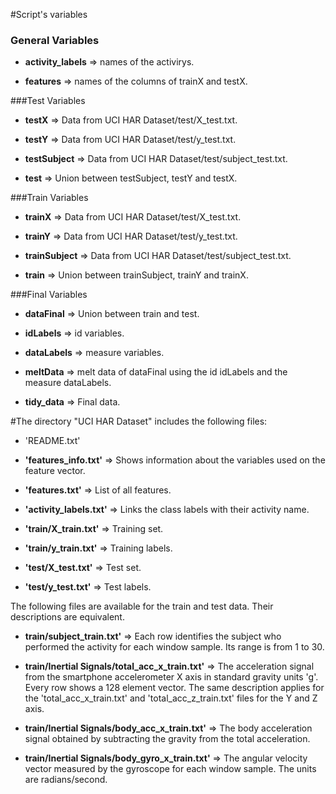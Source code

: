 #Script's variables

### General Variables 

* **activity_labels** => names of the activirys.

* **features** => names of the columns of trainX and testX.


###Test Variables

* **testX** => Data from UCI HAR Dataset/test/X_test.txt.

* **testY** => Data from UCI HAR Dataset/test/y_test.txt.

* **testSubject** => Data from UCI HAR Dataset/test/subject_test.txt.

* **test** => Union between testSubject, testY and testX.

###Train Variables

* **trainX** =>  Data from UCI HAR Dataset/test/X_test.txt.

* **trainY** => Data from UCI HAR Dataset/test/y_test.txt.

* **trainSubject** => Data from UCI HAR Dataset/test/subject_test.txt.

* **train** =>  Union between trainSubject, trainY and trainX.

###Final Variables

* **dataFinal** => Union between train and test.


* **idLabels** => id variables.

* **dataLabels** => measure variables.

* **meltData** => melt data of dataFinal using the id idLabels and the measure dataLabels.

* **tidy_data** => Final data.


#The directory "UCI HAR Dataset" includes the following files:


- 'README.txt'

- **'features_info.txt'** => Shows information about the variables used on the feature vector.

- **'features.txt'** => List of all features.

- **'activity_labels.txt'** => Links the class labels with their activity name.

- **'train/X_train.txt'** => Training set.

- **'train/y_train.txt'** => Training labels.

- **'test/X_test.txt'** => Test set.

- **'test/y_test.txt'** => Test labels.

The following files are available for the train and test data. Their descriptions are equivalent. 

- **train/subject_train.txt'** => Each row identifies the subject who performed the activity for each window sample. Its range is from 1 to 30. 

- **train/Inertial Signals/total_acc_x_train.txt'** => The acceleration signal from the smartphone accelerometer X axis in standard gravity units 'g'. Every row shows a 128 element vector. The same description applies for the 'total_acc_x_train.txt' and 'total_acc_z_train.txt' files for the Y and Z axis. 

- **train/Inertial Signals/body_acc_x_train.txt'** => The body acceleration signal obtained by subtracting the gravity from the total acceleration. 

- **train/Inertial Signals/body_gyro_x_train.txt'** => The angular velocity vector measured by the gyroscope for each window sample. The units are radians/second. 

